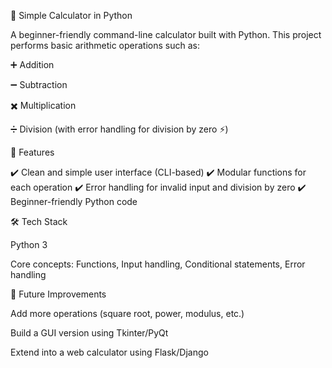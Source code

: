 📱 Simple Calculator in Python

A beginner-friendly command-line calculator built with Python. This project performs basic arithmetic operations such as:

➕ Addition

➖ Subtraction

✖️ Multiplication

➗ Division (with error handling for division by zero ⚡)

🔹 Features

✔️ Clean and simple user interface (CLI-based)
✔️ Modular functions for each operation
✔️ Error handling for invalid input and division by zero
✔️ Beginner-friendly Python code

🛠️ Tech Stack

Python 3

Core concepts: Functions, Input handling, Conditional statements, Error handling

🚀 Future Improvements

Add more operations (square root, power, modulus, etc.)

Build a GUI version using Tkinter/PyQt

Extend into a web calculator using Flask/Django
